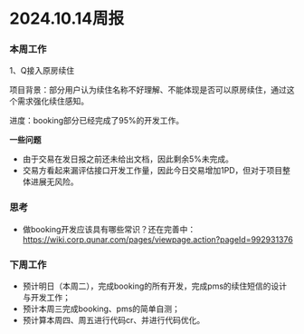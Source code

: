 # 2024.10.14周报

### 本周工作

1、Q接入原房续住

项目背景：部分用户认为续住名称不好理解、不能体现是否可以原房续住，通过这个需求强化续住感知。

进度：booking部分已经完成了95%的开发工作。

**一些问题**

* 由于交易在发日报之前还未给出文档，因此剩余5%未完成。
* 交易方看起来漏评估接口开发工作量，因此今日交易增加1PD，但对于项目整体进展无风险。

### 思考

* 做booking开发应该具有哪些常识？还在完善中：https://wiki.corp.qunar.com/pages/viewpage.action?pageId=992931376

### 下周工作

* 预计明日（本周二），完成booking的所有开发，完成pms的续住短信的设计与开发工作；
* 预计本周三完成booking、pms的简单自测；
* 预计算本周四、周五进行代码cr、并进行代码优化。

‍
